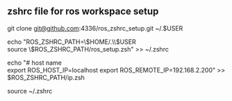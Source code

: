 ## zshrc file for ros workspace setup

git clone git@github.com:4336/ros_zshrc_setup.git ~/.$USER

echo "ROS_ZSHRC_PATH=\\$HOME/.\\$USER  
source \\$ROS_ZSHRC_PATH/ros_setup.zsh" >> ~/.zshrc

echo "# host name  
export ROS_HOST_IP=localhost
export ROS_REMOTE_IP=192.168.2.200" >> $ROS_ZSHRC_PATH/ip.zsh

source ~/.zshrc
